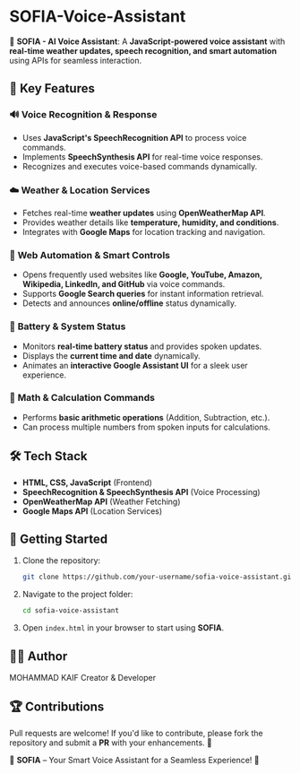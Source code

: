 # SOFIA-Voice-Assistant
🚀 **SOFIA - AI Voice Assistant**: A **JavaScript-powered voice assistant** with **real-time weather updates, speech recognition, and smart automation** using APIs for seamless interaction.



## 🎯 **Key Features**

### 🔊 **Voice Recognition & Response**
- Uses **JavaScript's SpeechRecognition API** to process voice commands.
- Implements **SpeechSynthesis API** for real-time voice responses.
- Recognizes and executes voice-based commands dynamically.

### ☁️ **Weather & Location Services**
- Fetches real-time **weather updates** using **OpenWeatherMap API**.
- Provides weather details like **temperature, humidity, and conditions**.
- Integrates with **Google Maps** for location tracking and navigation.

### 🔗 **Web Automation & Smart Controls**
- Opens frequently used websites like **Google, YouTube, Amazon, Wikipedia, LinkedIn, and GitHub** via voice commands.
- Supports **Google Search queries** for instant information retrieval.
- Detects and announces **online/offline** status dynamically.

### 🔋 **Battery & System Status**
- Monitors **real-time battery status** and provides spoken updates.
- Displays the **current time and date** dynamically.
- Animates an **interactive Google Assistant UI** for a sleek user experience.

### 🔢 **Math & Calculation Commands**
- Performs **basic arithmetic operations** (Addition, Subtraction, etc.).
- Can process multiple numbers from spoken inputs for calculations.

## 🛠 **Tech Stack**
- **HTML, CSS, JavaScript** (Frontend)
- **SpeechRecognition & SpeechSynthesis API** (Voice Processing)
- **OpenWeatherMap API** (Weather Fetching)
- **Google Maps API** (Location Services)

## 🚀 **Getting Started**
1. Clone the repository:
   ```bash
   git clone https://github.com/your-username/sofia-voice-assistant.git
   ```
2. Navigate to the project folder:
   ```bash
   cd sofia-voice-assistant
   ```
3. Open `index.html` in your browser to start using **SOFIA**.


## 👨‍💻 **Author**
MOHAMMAD KAIF Creator & Developer

## 🏆 **Contributions**
Pull requests are welcome! If you'd like to contribute, please fork the repository and submit a **PR** with your enhancements. 🎉



🔹 **SOFIA** – Your Smart Voice Assistant for a Seamless Experience! 🚀

